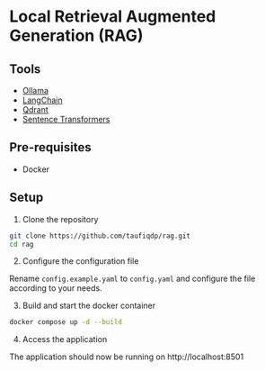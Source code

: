 # Local Retrieval Augmented Generation (RAG)

## Tools

- [Ollama](https://ollama.com/)
- [LangChain](https://langchain.com/)
- [Qdrant](https://qdrant.tech/)
- [Sentence Transformers](https://sbert.net/)

## Pre-requisites

- Docker

## Setup

1. Clone the repository

```bash
git clone https://github.com/taufiqdp/rag.git
cd rag
```

2. Configure the configuration file

Rename `config.example.yaml` to `config.yaml` and configure the file according to your needs.

3. Build and start the docker container

```bash
docker compose up -d --build
```

4. Access the application

The application should now be running on http://localhost:8501
